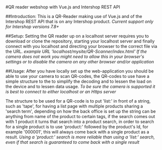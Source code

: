 #QR reader webshop with Vue.js and Intershop REST API

##Introduction:
This is a QR-Reader making use of Vue.js and of the Intershop REST API that is on any Intershop product.
*Current support only for Intershop versions 7.8+*

##Setup:
Setting the QR reader up on a localhost server requires you to download or clone the repository, starting your localhost server and finally connect with you localhost and directing your browser to the correct file via the URL.
*example URL 'localhost/mysite/QR-Scanner/index.html'*
*If the camera does not work you might need to allow this in your browser's settings or to disable the camera on any other browser and/or application*

##Usage:
After you have locally set up the web-application you should be able to use your camera to scan QR-codes, the QR-codes to use have a simple structure to the to simplify the decoding and to lessen the load on the device and to lessen data usage.
*To be sure the camera is supported it is best to connect to either localhost or an Https server*

The structure to be used for a QR-code is to put 'list:' in front of a string, such as 'tape', for having a list page with multiple products sharing a 'search term', depending on how the back office is set up the string can be anything from name of the product to certain tags, if the search comes out with 1 product it turns that search into a product search, in order to search for a single product is to use 'product:' followed by the product's Id, for example '000001', this will always come back with a single product as a result.
*Using a 'product:' search is more reliable than using a 'list:' search, even if that search is guaranteed to come back with a single result*
